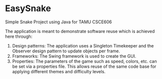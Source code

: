 EasySnake
=========
Simple Snake Project using Java for TAMU CSCE606

The application is meant to demonstrate software reuse which is achieved here through:

1. Design patterns: The application uses a Singleton Timekeeper and the Observer design pattern to update objects per frame.
2. Frameworks: The Swing framework is used to create the GUI.
3. Properties: The parameters of the game such as speed, colors, etc. can be set via a properties file. This allows reuse of the same code base for applying different themes and difficulty levels.
